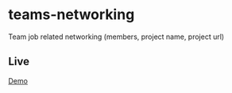# teams-networking
Team job related networking (members, project name, project url)

## Live
[Demo](https://constantinraulivan.github.io/teams-networking/)
